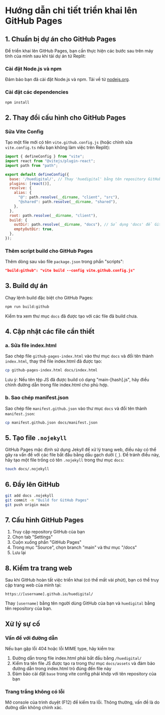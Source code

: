 # Hướng dẫn chi tiết triển khai lên GitHub Pages

## 1. Chuẩn bị dự án cho GitHub Pages

Để triển khai lên GitHub Pages, bạn cần thực hiện các bước sau trên máy tính của mình sau khi tải dự án từ Replit:

### Cài đặt Node.js và npm

Đảm bảo bạn đã cài đặt Node.js và npm. Tải về từ [nodejs.org](https://nodejs.org/).

### Cài đặt các dependencies

```bash
npm install
```

## 2. Thay đổi cấu hình cho GitHub Pages

### Sửa Vite Config

Tạo một file mới có tên `vite.github.config.js` (hoặc chỉnh sửa `vite.config.ts` nếu bạn không làm việc trên Replit):

```javascript
import { defineConfig } from "vite";
import react from "@vitejs/plugin-react";
import path from "path";

export default defineConfig({
  base: '/huedigital/', // Thay 'huedigital' bằng tên repository GitHub của bạn
  plugins: [react()],
  resolve: {
    alias: {
      "@": path.resolve(__dirname, "client", "src"),
      "@shared": path.resolve(__dirname, "shared"),
    },
  },
  root: path.resolve(__dirname, "client"),
  build: {
    outDir: path.resolve(__dirname, "docs"), // Sử dụng 'docs' để GitHub Pages có thể tự động nhận diện
    emptyOutDir: true,
  },
});
```

### Thêm script build cho GitHub Pages

Thêm dòng sau vào file `package.json` trong phần "scripts":

```json
"build:github": "vite build --config vite.github.config.js"
```

## 3. Build dự án

Chạy lệnh build đặc biệt cho GitHub Pages:

```bash
npm run build:github
```

Kiểm tra xem thư mục `docs` đã được tạo với các file đã build chưa.

## 4. Cập nhật các file cần thiết

### a. Sửa file index.html

Sao chép file `github-pages-index.html` vào thư mục `docs` và đổi tên thành `index.html`, thay thế file index.html đã được tạo:

```bash
cp github-pages-index.html docs/index.html
```

Lưu ý: Nếu tên tệp JS đã được build có dạng "main-[hash].js", hãy điều chỉnh đường dẫn trong file index.html cho phù hợp.

### b. Sao chép manifest.json

Sao chép file `manifest.github.json` vào thư mục `docs` và đổi tên thành `manifest.json`:

```bash
cp manifest.github.json docs/manifest.json
```

## 5. Tạo file `.nojekyll`

GitHub Pages mặc định sử dụng Jekyll để xử lý trang web, điều này có thể gây ra vấn đề với các file bắt đầu bằng dấu gạch dưới (`_`). Để tránh điều này, hãy tạo một file trống có tên `.nojekyll` trong thư mục `docs`:

```bash
touch docs/.nojekyll
```

## 6. Đẩy lên GitHub

```bash
git add docs .nojekyll
git commit -m "Build for GitHub Pages"
git push origin main
```

## 7. Cấu hình GitHub Pages

1. Truy cập repository GitHub của bạn
2. Chọn tab "Settings"
3. Cuộn xuống phần "GitHub Pages"
4. Trong mục "Source", chọn branch "main" và thư mục "/docs"
5. Lưu lại

## 8. Kiểm tra trang web

Sau khi GitHub hoàn tất việc triển khai (có thể mất vài phút), bạn có thể truy cập trang web của mình tại:

```
https://[username].github.io/huedigital/
```

Thay `[username]` bằng tên người dùng GitHub của bạn và `huedigital` bằng tên repository của bạn.

## Xử lý sự cố

### Vấn đề với đường dẫn

Nếu bạn gặp lỗi 404 hoặc lỗi MIME type, hãy kiểm tra:

1. Đường dẫn trong file index.html phải bắt đầu bằng `/huedigital/`
2. Kiểm tra tên file JS được tạo ra trong thư mục `docs/assets` và đảm bảo đường dẫn trong index.html trỏ đúng đến file này
3. Đảm bảo cài đặt `base` trong vite config phải khớp với tên repository của bạn

### Trang trắng không có lỗi

Mở console của trình duyệt (F12) để kiểm tra lỗi. Thông thường, vấn đề là do đường dẫn không chính xác.